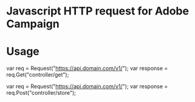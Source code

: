 # Javascript HTTP request for Adobe Campaign

# Usage

var req = Request("https://api.domain.com/v1/");
var response = req.Get("controller/get");

var req = Request("https://api.domain.com/v1/");
var response = req.Post("controller/store");
